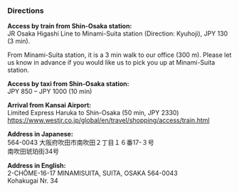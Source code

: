### Directions

**Access by train from Shin-Osaka station:**  
JR Osaka Higashi Line to Minami-Suita station (Direction: Kyuhoji), JPY 130 (3 min).  

From Minami-Suita station, it is a 3 min walk to our office (300 m). Please let us know in advance if you would like us to pick you up at Minami-Suita station.

**Access by taxi from Shin-Osaka station:**  
JPY 850 – JPY 1000 (10 min)  

**Arrival from Kansai Airport:**  
Limited Express Haruka to Shin-Osaka (50 min, JPY 2330) <https://www.westjr.co.jp/global/en/travel/shopping/access/train.html>

**Address in Japanese:**  
564-0043 大阪府吹田市南吹田２丁目１６番17-３号  
南吹田琥珀街34号
 
**Address in English:**  
2-CHŌME-16-17 MINAMISUITA, SUITA, OSAKA 564-0043  
Kohakugai Nr. 34

